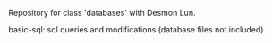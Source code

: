 Repository for class 'databases' with Desmon Lun.

basic-sql: sql queries and modifications (database files not included)

